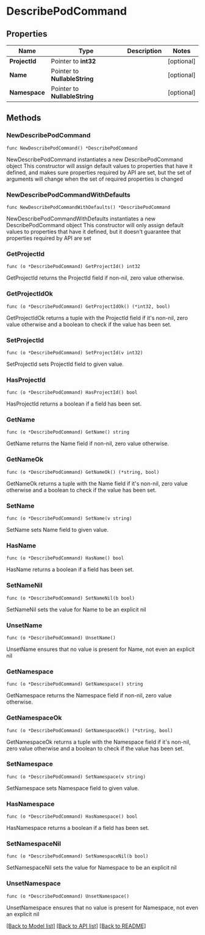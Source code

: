 # DescribePodCommand

## Properties

Name | Type | Description | Notes
------------ | ------------- | ------------- | -------------
**ProjectId** | Pointer to **int32** |  | [optional] 
**Name** | Pointer to **NullableString** |  | [optional] 
**Namespace** | Pointer to **NullableString** |  | [optional] 

## Methods

### NewDescribePodCommand

`func NewDescribePodCommand() *DescribePodCommand`

NewDescribePodCommand instantiates a new DescribePodCommand object
This constructor will assign default values to properties that have it defined,
and makes sure properties required by API are set, but the set of arguments
will change when the set of required properties is changed

### NewDescribePodCommandWithDefaults

`func NewDescribePodCommandWithDefaults() *DescribePodCommand`

NewDescribePodCommandWithDefaults instantiates a new DescribePodCommand object
This constructor will only assign default values to properties that have it defined,
but it doesn't guarantee that properties required by API are set

### GetProjectId

`func (o *DescribePodCommand) GetProjectId() int32`

GetProjectId returns the ProjectId field if non-nil, zero value otherwise.

### GetProjectIdOk

`func (o *DescribePodCommand) GetProjectIdOk() (*int32, bool)`

GetProjectIdOk returns a tuple with the ProjectId field if it's non-nil, zero value otherwise
and a boolean to check if the value has been set.

### SetProjectId

`func (o *DescribePodCommand) SetProjectId(v int32)`

SetProjectId sets ProjectId field to given value.

### HasProjectId

`func (o *DescribePodCommand) HasProjectId() bool`

HasProjectId returns a boolean if a field has been set.

### GetName

`func (o *DescribePodCommand) GetName() string`

GetName returns the Name field if non-nil, zero value otherwise.

### GetNameOk

`func (o *DescribePodCommand) GetNameOk() (*string, bool)`

GetNameOk returns a tuple with the Name field if it's non-nil, zero value otherwise
and a boolean to check if the value has been set.

### SetName

`func (o *DescribePodCommand) SetName(v string)`

SetName sets Name field to given value.

### HasName

`func (o *DescribePodCommand) HasName() bool`

HasName returns a boolean if a field has been set.

### SetNameNil

`func (o *DescribePodCommand) SetNameNil(b bool)`

 SetNameNil sets the value for Name to be an explicit nil

### UnsetName
`func (o *DescribePodCommand) UnsetName()`

UnsetName ensures that no value is present for Name, not even an explicit nil
### GetNamespace

`func (o *DescribePodCommand) GetNamespace() string`

GetNamespace returns the Namespace field if non-nil, zero value otherwise.

### GetNamespaceOk

`func (o *DescribePodCommand) GetNamespaceOk() (*string, bool)`

GetNamespaceOk returns a tuple with the Namespace field if it's non-nil, zero value otherwise
and a boolean to check if the value has been set.

### SetNamespace

`func (o *DescribePodCommand) SetNamespace(v string)`

SetNamespace sets Namespace field to given value.

### HasNamespace

`func (o *DescribePodCommand) HasNamespace() bool`

HasNamespace returns a boolean if a field has been set.

### SetNamespaceNil

`func (o *DescribePodCommand) SetNamespaceNil(b bool)`

 SetNamespaceNil sets the value for Namespace to be an explicit nil

### UnsetNamespace
`func (o *DescribePodCommand) UnsetNamespace()`

UnsetNamespace ensures that no value is present for Namespace, not even an explicit nil

[[Back to Model list]](../README.md#documentation-for-models) [[Back to API list]](../README.md#documentation-for-api-endpoints) [[Back to README]](../README.md)



